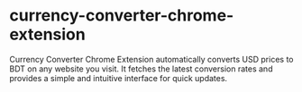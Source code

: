 # currency-converter-chrome-extension
Currency Converter Chrome Extension automatically converts USD prices to BDT on any website you visit. It fetches the latest conversion rates and provides a simple and intuitive interface for quick updates.
